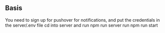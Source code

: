## Basis

You need to sign up for pushover for notifications, and put the credentials in the server/.env file
cd into server and run npm run server
run npm run start
